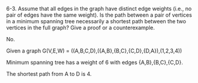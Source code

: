 ﻿6-3. Assume that all edges in the graph have distinct edge weights (i.e., no pair of edges have the same weight). Is the path between a pair of vertices in a minimum spanning tree necessarily a shortest path between the two vertices in the full graph? Give a proof or a counterexample.

No.

Given a graph G(V,E,W) = ((A,B,C,D),({A,B},{B,C},{C,D},{D,A}),(1,2,3,4))

Minimum spanning tree has a weight of 6 with edges {A,B},{B,C},{C,D}.

The shortest path from A to D is 4.